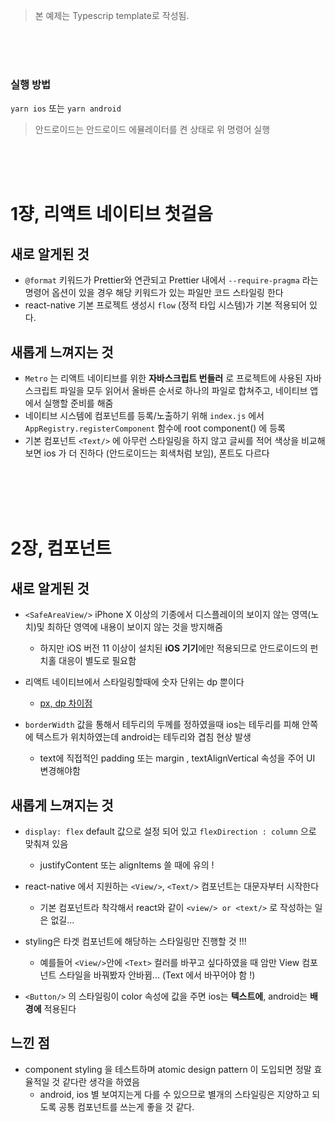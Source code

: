 > 본 예제는 Typescrip template로 작성됨.

<br/>

<br/>

<br/>

### 실행 방법

`yarn ios` 또는 `yarn android`

> 안드로이드는 안드로이드 에뮬레이터를 켠 상태로 위 명령어 실행

<br/>
<br/>
<br/>

# 1쟝, 리액트 네이티브 첫걸음

## 새로 알게된 것

- `@format` 키워드가 Prettier와 연관되고 Prettier 내에서 `--require-pragma` 라는 명령어 옵션이 있을 경우 해당 키워드가 있는 파일만 코드 스타일링 한다
- react-native 기본 프로젝트 생성시 `flow` (정적 타입 시스템)가 기본 적용되어 있다.

## 새롭게 느껴지는 것

- `Metro` 는 리액트 네이티브를 위한 **자바스크립트 번들러** 로 프로젝트에 사용된 자바스크립트 파일을 모두 읽어서 올바른 순서로 하나의 파일로 합쳐주고, 네이티브 앱에서 실행할 준비를 해줌
- 네이티브 시스템에 컴포넌트를 등록/노출하기 위해 `index.js` 에서 `AppRegistry.registerComponent` 함수에 root component(<App/>) 에 등록
- 기본 컴포넌트 `<Text/>` 에 아무런 스타일링을 하지 않고 글씨를 적어 색상을 비교해보면 ios 가 더 진하다 (안드로이드는 회색처럼 보임), 폰트도 다르다

<br/>
<br/>
<br/>
<br/>

# 2장, 컴포넌트

## 새로 알게된 것

- `<SafeAreaView/>` iPhone X 이상의 기종에서 디스플레이의 보이지 않는 영역(노치)및 최하단 영역에 내용이 보이지 않는 것을 방지해줌

  - 하지만 iOS 버전 11 이상이 설치된 **iOS 기기**에만 적용되므로 안드로이드의 펀치홀 대응이 별도로 필요함

- 리액트 네이티브에서 스타일링할때에 숫자 단위는 dp 뿐이다

  - [px, dp 차이점](https://selfish-developer.com/entry/px-dp-sp-%EA%B0%9C%EB%85%90-%EC%A0%95%EB%A6%AC)

- `borderWidth` 값을 통해서 테두리의 두께를 정하였을때 ios는 테두리를 피해 안쪽에 텍스트가 위치하였는데 android는 테두리와 겹침 현상 발생
  - text에 직접적인 padding 또는 margin , textAlignVertical 속성을 주어 UI 변경해야함

## 새롭게 느껴지는 것

- `display: flex` default 값으로 설정 되어 있고 `flexDirection : column` 으로 맞춰져 있음

  - justifyContent 또는 alignItems 쓸 때에 유의 !

- react-native 에서 지원하는 `<View/>`, `<Text/>` 컴포넌트는 대문자부터 시작한다

  - 기본 컴포넌트라 착각해서 react와 같이 `<view/> or <text/>` 로 작성하는 일은 없길...

- styling은 타겟 컴포넌트에 해당하는 스타일링만 진행할 것 !!!

  - 예를들어 `<View/>`안에 `<Text>` 컬러를 바꾸고 싶다하였을 때 암만 View 컴포넌트 스타일을 바꿔봤자 안바뀜... (Text 에서 바꾸어야 함 !)

- `<Button/>` 의 스타일링이 color 속성에 값을 주면 ios는 **텍스트에**, android는 **배경에** 적용된다

## 느낀 점

- component styling 을 테스트하며 atomic design pattern 이 도입되면 정말 효율적일 것 같다란 생각을 하였음
  - android, ios 별 보여지는게 다를 수 있으므로 별개의 스타일링은 지양하고 되도록 공통 컴포넌트를 쓰는게 좋을 것 같다.
